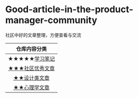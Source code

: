 # Good-article-in-the-product-manager-community
社区中好的文章整理，方便查看与交流

| 仓库内容分类 |
| :------: |
| ★★★★★[学习笔记](https://github.com/wangyr45/Good-article-in-the-product-manager-community/blob/master/Study%20notes/Menu.md) |
| [    ★★★社区优秀文章](https://github.com/wangyr45/Good-article-in-the-product-manager-community/blob/master/Product/Product.md) |
| [     ★★设计类文章](https://github.com/wangyr45/Good-article-in-the-product-manager-community/blob/master/Design.md) |
| [     ★★心理学文章](https://github.com/wangyr45/Good-article-in-the-product-manager-community/blob/master/psychology.md) |
